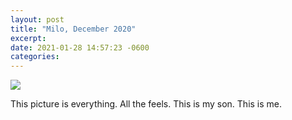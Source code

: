 ```yaml
---
layout: post
title: "Milo, December 2020"
excerpt: 
date: 2021-01-28 14:57:23 -0600
categories: 
---
```


![]({{site.url}}/assets/2021/01/milo-lake.jpg)

This picture is everything. All the feels. This is my son. This is me.
